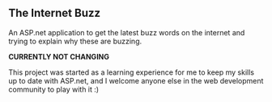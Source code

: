 The Internet Buzz
---
An ASP.net application to get the latest buzz words on the internet and trying to explain why these are buzzing.

**CURRENTLY NOT CHANGING**

This project was started as a learning experience for me to keep my skills up to date with ASP.net, and I welcome anyone else in the web development community to play with it :)

